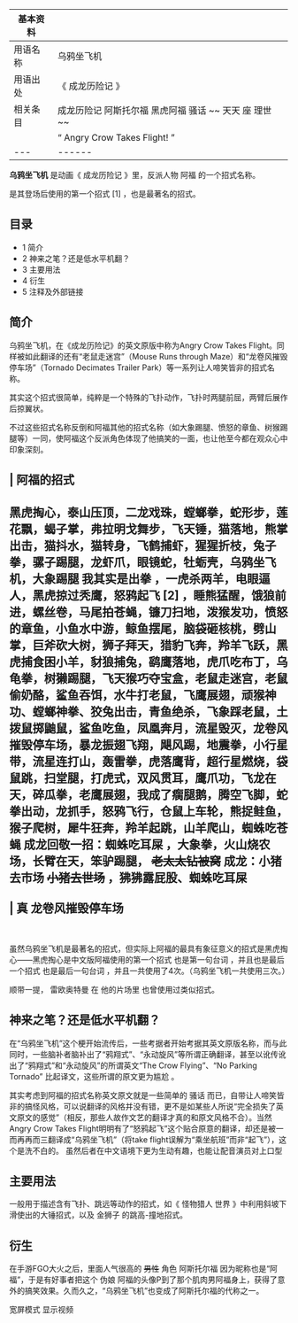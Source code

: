 |  **基本资料**  ||
|---|---|
|用语名称  |  乌鸦坐飞机   |
|用语出处  |  《  成龙历险记  》   |
|相关条目  |  成龙历险记  阿斯托尔福  黑虎阿福  骚话  ~~ 天天  座  理世  ~~  |
||  “    Angry Crow Takes Flight!    ”|
|---|------|
  
**乌鸦坐飞机** 是动画《  成龙历险记  》里，反派人物  阿福  的一个招式名称。

是其登场后使用的第一个招式  [1]  ，也是最著名的招式。

##  目录

  * 1  简介 
  * 2  神来之笔？还是低水平机翻？ 
  * 3  主要用法 
  * 4  衍生 
  * 5  注释及外部链接 

##  简介

乌鸦坐飞机，在《成龙历险记》的英文原版中称为Angry Crow Takes Flight。同样被如此翻译的还有“老鼠走迷宫”（Mouse Runs
through Maze）和“龙卷风摧毁停车场”（Tornado Decimates Trailer Park）等一系列让人啼笑皆非的招式名称。

其实这个招式很简单，纯粹是一个特殊的飞扑动作，飞扑时两腿前屈，两臂后展作后掠翼状。

不过这些招式名称反倒和阿福其他的招式名称（如大象踢腿、愤怒的章鱼、树猴踢腿等）一同，使阿福这个反派角色体现了他搞笑的一面，也让他至今都在观众心中印象深刻。

|  阿福的招式  
---  
黑虎掏心，泰山压顶，二龙戏珠，螳螂拳，蛇形步，莲花飘，蝎子掌，弗拉明戈舞步，飞天锤，猫落地，熊掌出击，猫抖水，猫转身，飞鹤捕虾，猩猩折枝，兔子拳，骡子踢腿，龙虾爪，眼镜蛇，牡蛎壳，乌鸦坐飞机，大象踢腿
我其实是出拳  ，一虎杀两羊，电眼逼人，黑虎掠过秃鹰，怒鸦起飞  [2]
，睡熊猛醒，饿狼前进，螺丝卷，马尾拍苍蝇，镰刀扫地，泼猴发功，愤怒的章鱼，小鱼水中游，鲸鱼摆尾，脑袋砸核桃，劈山掌，巨斧砍大树，狮子拜天，猎豹飞奔，羚羊飞跃，黑虎捕食困小羊，豺狼捕兔，鹞鹰落地，虎爪吃布丁，乌龟拳，树獭踢腿，飞天猴巧夺宝盒，老鼠走迷宫，老鼠偷奶酪，鲨鱼吞饵，水牛打老鼠，飞鹰展翅，顽猴神功、螳螂神拳、狡兔出击，青鱼绝杀，飞象踩老鼠，土拨鼠掷鼬鼠，鲨鱼吃鱼，凤凰奔月，流星毁灭，龙卷风摧毁停车场，暴龙振翅飞翔，飓风踢，地震拳，小行星带，流星连打山，轰雷拳，虎落鹰背，超行星燃烧，袋鼠跳，扫堂腿，打虎式，双风贯耳，鹰爪功，飞龙在天，碎瓜拳，老鹰展翅，我成了瘸腿鹅，腾空飞脚，蛇拳出动，龙抓手，怒鸦飞行，仓鼠上车轮，熊捉鲑鱼，猴子爬树，犀牛狂奔，羚羊起跳，山羊爬山，蜘蛛吃苍蝇
成龙回敬一招：蜘蛛吃耳屎  ，大象拳，火山烧农场，长臂在天，笨驴踢腿， ~~老太太钻被窝~~ 成龙：小猪去市场 ~~小猪去世场~~ ，狒狒露屁股、蜘蛛吃耳屎
</br>  
|  真 龙卷风摧毁停车场  
---  
</br>  
  
虽然乌鸦坐飞机是最著名的招式，但实际上阿福的最具有象征意义的招式是黑虎掏心——黑虎掏心是中文版阿福使用的第一个招式  也是第一句台词
，并且也是最后一个招式  也是最后一句台词  ，并且一共使用了4次。（乌鸦坐飞机一共使用三次。）

顺带一提，  雷欧奥特曼  在  他的片场里  也曾使用过类似招式。

##  神来之笔？还是低水平机翻？

在“乌鸦坐飞机”这个梗开始流传后，一些考据者开始考据其英文原版名称，而与此同时，一些脑补者脑补出了“鸦翔式”、“永动旋风”等所谓正确翻译，甚至以讹传讹出了“鸦翔式”和“永动旋风”的所谓英文“The
Crow Flying”、“No Parking Tornado”  比起译文，这些所谓的原文更为尴尬  。

其实考虑到阿福的招式名称英文原文就是一些简单的  骚话
而已，自带让人啼笑皆非的搞怪风格，可以说翻译的风格并没有错，更不是如某些人所说“完全损失了英文原文的感觉”（相反，那些人故作文艺的翻译才真的和原文风格不合）。当然Angry
Crow Takes Flight明明有了“怒鸦起飞”这个贴合原意的翻译，却还是被一而再再而三翻译成“乌鸦坐飞机”（将take
flight误解为“乘坐航班”而非“起飞”），这个是洗不白的。  虽然后者在中文语境下更为生动有趣，也能让配音演员对上口型

##  主要用法

一般用于描述含有飞扑、跳远等动作的招式，如《  怪物猎人 世界  》中利用斜坡下滑使出的大锤招式，以及  金狮子  的跳高-撞地招式。

##  衍生

在手游FGO大火之后，里面人气很高的 ~~男性~~ 角色  阿斯托尔福  因为昵称也是“阿福”，于是有好事者把这个  伪娘
阿福的头像P到了那个肌肉男阿福身上，获得了意外的搞笑效果。久而久之，“乌鸦坐飞机”也变成了阿斯托尔福的代称之一。

宽屏模式  显示视频